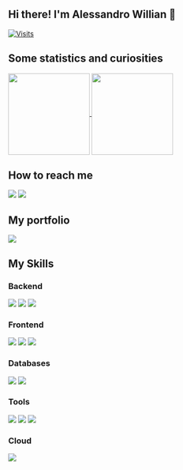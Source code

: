 ## Hi there! I'm Alessandro Willian 👋

[![Visits](https://badges.pufler.dev/visits/awilliansd/awilliansd)](https://badges.pufler.dev)

## Some statistics and curiosities

<p>
<a href="https://github.com/awilliansd/github-readme-stats">
    <img
      align="center"
      height="165"
      src="https://github-readme-stats.vercel.app/api?username=awilliansd&count_private=true&show_icons=true&custom_title=Alessandro's%20Github%20Stats&hide=issues&theme=blue-green"
    />
  </a>
<a href="https://github.com/awilliansd/github-readme-stats">
    <img
      align="center"
      height="165"
      src="https://github-readme-stats.vercel.app/api/top-langs/?username=awilliansd&exclude_repo=blog,awilliansd.github.io&layout=compact&theme=blue-green&langs_count=8"
    />
</a>
</p>

## How to reach me
<div>
  <a href="mailto:awilliansd@protonmail.com"><img src="https://img.shields.io/badge/Email-999999?style=for-the-badge&logo=apple&logoColor=white" /></a>
  <a href="https://www.linkedin.com/in/awilliansd/?locale=en_US"><img src="https://img.shields.io/badge/LinkedIn-0077B5?style=for-the-badge&logo=linkedin&logoColor=white" /></a>
</div>

## My portfolio
<div>
  <a href="https://awilliansd.github.io"><img src="https://img.shields.io/badge/Blog-100000?style=for-the-badge&logo=github&logoColor=white" /></a>
</div>

## My Skills

### Backend
<div>
  <img src="https://img.shields.io/badge/C%23-239120?style=for-the-badge&logo=c-sharp&logoColor=white" />
  <img src="https://img.shields.io/badge/.NET-5C2D91?style=for-the-badge&logo=.net&logoColor=white" />
  <img src="https://img.shields.io/badge/Python-3776AB?style=for-the-badge&logo=python&logoColor=white" />
</div>

### Frontend
<div>
  <img src="https://img.shields.io/badge/HTML-E34F26?style=for-the-badge&logo=html5&logoColor=white" />
  <img src="https://img.shields.io/badge/CSS-1572B6?style=for-the-badge&logo=css3&logoColor=white" />
  <img src="https://img.shields.io/badge/Bootstrap-563D7C?style=for-the-badge&logo=bootstrap&logoColor=white" />
</div>

### Databases
<div>
  <img src="https://img.shields.io/badge/MongoDB-4EA94B?style=for-the-badge&logo=mongodb&logoColor=white" />
  <img src="https://img.shields.io/badge/PostgreSQL-316192?style=for-the-badge&logo=postgresql&logoColor=white" />
</div>

### Tools
<div>
  <img src="https://img.shields.io/badge/Docker-0DB7ED?style=for-the-badge&logo=docker&logoColor=white" />
  <img src="https://img.shields.io/badge/Git-F14E32?style=for-the-badge&logo=git&logoColor=white" />
  <img src="https://img.shields.io/badge/Markdown-000000?style=for-the-badge&logo=markdown&logoColor=white" />
</div>

### Cloud
<div>
  <img src="https://img.shields.io/badge/Microsoft_Azure-0089D6?style=for-the-badge&logo=microsoft-azure&logoColor=white" />
</div>
